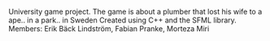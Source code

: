 University game project.
The game is about a plumber that lost his wife to a ape.. in a park.. in Sweden
Created using C++ and the SFML library.
Members: Erik Bäck Lindström, Fabian Pranke, Morteza Miri
